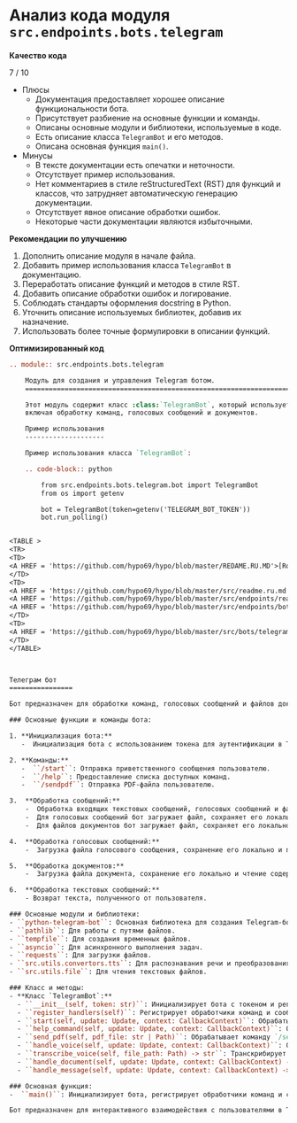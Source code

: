 # Анализ кода модуля `src.endpoints.bots.telegram`

**Качество кода**

7 / 10
- Плюсы
    - Документация предоставляет хорошее описание функциональности бота.
    - Присутствует разбиение на основные функции и команды.
    - Описаны основные модули и библиотеки, используемые в коде.
    - Есть описание класса `TelegramBot` и его методов.
    - Описана основная функция `main()`.
- Минусы
    - В тексте документации есть опечатки и неточности.
    - Отсутствует пример использования.
    - Нет комментариев в стиле reStructuredText (RST) для функций и классов, что затрудняет автоматическую генерацию документации.
    - Отсутствует явное описание обработки ошибок.
    - Некоторые части документации являются избыточными.

**Рекомендации по улучшению**

1.  Дополнить описание модуля в начале файла.
2.  Добавить пример использования класса `TelegramBot` в документацию.
3.  Переработать описание функций и методов в стиле RST.
4.  Добавить описание обработки ошибок и логирование.
5.  Соблюдать стандарты оформления docstring в Python.
6.  Уточнить описание используемых библиотек, добавив их назначение.
7.  Использовать более точные формулировки в описании функций.

**Оптимизированный код**

```rst
.. module:: src.endpoints.bots.telegram

    Модуль для создания и управления Telegram ботом.
    =========================================================================================

    Этот модуль содержит класс :class:`TelegramBot`, который используется для создания и управления Telegram ботом,
    включая обработку команд, голосовых сообщений и документов.

    Пример использования
    --------------------

    Пример использования класса `TelegramBot`:

    .. code-block:: python

        from src.endpoints.bots.telegram.bot import TelegramBot
        from os import getenv

        bot = TelegramBot(token=getenv('TELEGRAM_BOT_TOKEN'))
        bot.run_polling()


<TABLE >
<TR>
<TD>
<A HREF = 'https://github.com/hypo69/hypo/blob/master/REDAME.RU.MD'>[Root ↑]</A>
</TD>
<TD>
<A HREF = 'https://github.com/hypo69/hypo/blob/master/src/readme.ru.md'>src</A> /\
<A HREF = 'https://github.com/hypo69/hypo/blob/master/src/endpoints/readme.ru.md'>endpoints</A> /\
<A HREF = 'https://github.com/hypo69/hypo/blob/master/src/endpoints/bots/readme.ru.md'>bots</A>
</TD>
<TD>
<A HREF = 'https://github.com/hypo69/hypo/blob/master/src/bots/telegram/README.MD'>English</A>
</TD>
</TABLE>



Телеграм бот
================

Бот предназначен для обработки команд, голосовых сообщений и файлов документов.

### Основные функции и команды бота:

1. **Инициализация бота:**
   -  Инициализация бота с использованием токена для аутентификации в Telegram API.

2. **Команды:**
   -  ``/start``: Отправка приветственного сообщения пользователю.
   -  ``/help``: Предоставление списка доступных команд.
   -  ``/sendpdf``: Отправка PDF-файла пользователю.

3.  **Обработка сообщений:**
    -  Обработка входящих текстовых сообщений, голосовых сообщений и файлов документов.
    -  Для голосовых сообщений бот загружает файл, сохраняет его локально и пытается транскрибировать его, используя сервис распознавания речи.
    -  Для файлов документов бот загружает файл, сохраняет его локально и читает содержимое.

4.  **Обработка голосовых сообщений:**
    -  Загрузка файла голосового сообщения, сохранение его локально и попытка транскрибировать его с помощью сервиса распознавания речи (в настоящее время это заглушка).

5.  **Обработка документов:**
    -  Загрузка файла документа, сохранение его локально и чтение содержимого текстового документа.

6.  **Обработка текстовых сообщений:**
    - Возврат текста, полученного от пользователя.

### Основные модули и библиотеки:
- ``python-telegram-bot``: Основная библиотека для создания Telegram-ботов.
- ``pathlib``: Для работы с путями файлов.
- ``tempfile``: Для создания временных файлов.
- ``asyncio``: Для асинхронного выполнения задач.
- ``requests``: Для загрузки файлов.
- ``src.utils.convertors.tts``: Для распознавания речи и преобразования текста в речь.
- ``src.utils.file``: Для чтения текстовых файлов.

### Класс и методы:
- **Класс `TelegramBot`:**
  - ``__init__(self, token: str)``: Инициализирует бота с токеном и регистрирует обработчики.
  - ``register_handlers(self)``: Регистрирует обработчики команд и сообщений.
  - ``start(self, update: Update, context: CallbackContext)``: Обрабатывает команду `/start`.
  - ``help_command(self, update: Update, context: CallbackContext)``: Обрабатывает команду `/help`.
  - ``send_pdf(self, pdf_file: str | Path)``: Обрабатывает команду `/sendpdf` для отправки PDF-файла.
  - ``handle_voice(self, update: Update, context: CallbackContext)``: Обрабатывает голосовые сообщения и транскрибирует аудио.
  - ``transcribe_voice(self, file_path: Path) -> str``: Транскрибирует голосовые сообщения (заглушка).
  - ``handle_document(self, update: Update, context: CallbackContext) -> str``: Обрабатывает файлы документов и читает их содержимое.
  - ``handle_message(self, update: Update, context: CallbackContext) -> str``: Обрабатывает текстовые сообщения и возвращает полученный текст.

### Основная функция:
-  ``main()``: Инициализирует бота, регистрирует обработчики команд и сообщений, и запускает бота с помощью `run_polling()`.

Бот предназначен для интерактивного взаимодействия с пользователями в Telegram, включая обработку команд, голосовых сообщений и взаимодействие с файлами документов. Бот в настоящее время является базовой реализацией с заглушками для транскрибирования голоса и других функций, которые могут быть расширены.
```